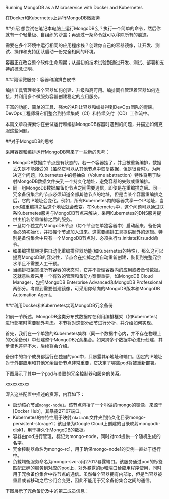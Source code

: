 Running MongoDB as a Microservice with Docker and Kubernetes

在Docker和Kubernetes上运行MongoDB微服务

##介绍
想尝试在笔记本电脑上运行MongoDB么？执行一个简单的命令，然后你就有一个轻量级、自组织的沙盒；再通过一条命令就可以移除所有的痕迹。

需要在多个环境中运行相同的应用程序栈？创建你自己的容器镜像，让开发、测试、操作和支持团队启动一份完全相同的环境。

容器正在改变整个软件生命周期；从最初的技术试验到通过开发、测试、部署和支持的概念证明。

###阅读微服务：容器和编排白皮书

编排工具管理者多个容器如何创建、升级和高可用。编排同样管理着容器如何连接，并利用多个微服务容器创建稳定的应用服务。

丰富的功能、简单的工具、强大的API让容器和编排得到DevOps团队的青睐。DevOps工程师将它们整合到持续集成（CI）和持续交付（CD）工作流中。

本篇文章将探索你在尝试运行和编排MongoDB容器时遇到的问题，并描述如何克服这些问题。

##对于MongoDB的思考

采用容器和编排运行MongoDB带来了一些新的思考：

* MongoDB数据库节点是有状态的。若一个容器挂了，并且被重新编排，数据丢失是不能接受的（虽然它可以从其他节点中恢复数据，但是很费时）。为解决这个问题，Kubernetes中的卷抽象（Volume abstraction）特性将用于映射MongoDB数据文件夹到一个持久化地址，避免容器的失败或重编排。
* 同一组MongoDB数据库备份节点之间需要通信，即使是在重编排之后。同一冗余备份集合的节点必须知道全部其他节点的地址，但是当某个容器重编排之后，它的IP地址会变化。例如，所有Kubernetes内的容器共享一个IP地址，当pod被重编排之后这个地址就会改变。在Kubernetes中，这个问题可以通过联系Kubernetes服务与MongoDB节点来解决，采用Kubernetes的DNS服务提供主机名给重编排之后的服务。
* 一旦每个独立的MongoDB节点（每个节点在单独容器中）启动起来，备份集合必须初始化，并把每个节点加入进来。这需要编排工具提供额外的逻辑。特别是备份集合中只有一个MongoDB节点时，必须执行rs.initiate和rs.add命令。
* 如果编排框架提供自动化重编排容器功能(如Kubernetes的特性)，那么这可以提高MongoDB的容灾性，节点会在挂掉之后自动重新创建，恢复到完整冗余水平且不需要人工干预。
* 当编排框架掌控所有容器的状态时，它并不管理容器内的应用或者备份数据。这就意味着采用一个有效的管理和备份方案很重要，如MongoDB Cloud Manager，包括MongoDB Enterprise Advanced和MongoDB Professional两部分。考虑到需要创建镜像，可采用你倾向的MongoDB版本和MongoDB Automation Agent。

###利用Docker和Kubernetes实现MongoDB冗余备份

如前一节所述，MongoDB这类分布式数据库在利用编排框架（如Kubernetes）进行部署时需要额外考虑。本节将对这部分细节进行分析，并介绍如何实现。

首先，我们在一个单独的Kubernetes集群（同一个数据中心内，并不存在物理上的冗余备份）中创建整个MongoDB冗余集合。如果跨多个数据中心进行创建，其步骤也差异不大，后续将会介绍。

备份中的每个成员都运行在独自的pod中，只暴露其ip地址和端口。固定的IP地址对于外部应用和其他冗余备份节点非常重要，它决定了哪些pod将被重新部署。

下图展示了其中一个pod与关联的冗余控制器和服务的关系。

xxxxxxxxxx

深入这些配置中描述的资源，内容如下：

* 启动核心节点`mongo-node1`。该节点包括了一个叫做的mongo的镜像，来源于[Docker Hub]，其暴露27107端口。
* Kubernetes的`卷`特性用于映射`/data/db`文件夹到持久化目录mongo-persistent-storage1；该目录为Google Cloud上创建的目录映射mongodb-disk1，用于持久化MongoDB的数据。
* 容器由pod进行管理，标记为mongo-node，同时对rod提供一个随机生成的名字。
* 冗余控制器命名为mongo-rc1，用于确保mongo-node1的实例一直处于运行中。
* 负载均衡服务命名为mongo-svc-a用27017暴露端口。该服务通过pod的标签匹配正确的服务到对应的pod上，对外暴露的ip和端口给应用程序使用，同时用于冗余备份集合中各节点的通信。虽然每个容器拥有内部ip，但是当容器被重启或者移动之后它们会变更，因此不能用于冗余备份集合之间的通信。

下图展示了冗余备份及中的第二成员信息：
















